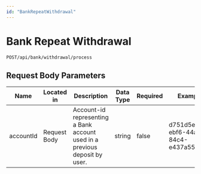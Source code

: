 ```yaml
---
id: "BankRepeatWithdrawal"
---
```


# Bank Repeat Withdrawal

`POST/api/bank/withdrawal/process`

## Request Body Parameters

| Name      | Located in   | Description                                                                | Data Type | Required | Example                              |
|-----------|--------------|----------------------------------------------------------------------------|-----------|----------|--------------------------------------|
| accountId | Request Body | Account-id representing a Bank account used in a previous deposit by user. | string    | false    | d751d5e0-ebf6-44a2-84c4-e437a55b2cfc |
